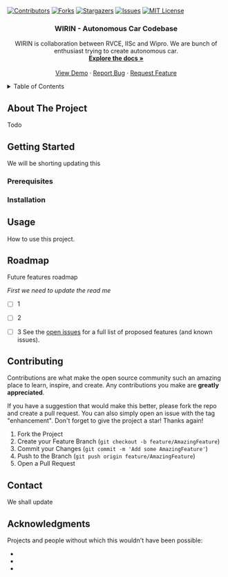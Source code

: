 <!-- PROJECT SHIELDS -->
<!--
*** I'm using markdown "reference style" links for readability.
*** Reference links are enclosed in brackets [ ] instead of parentheses ( ).
*** See the bottom of this document for the declaration of the reference variables
*** for contributors-url, forks-url, etc. This is an optional, concise syntax you may use.
*** https://www.markdownguide.org/basic-syntax/#reference-style-links
-->
[![Contributors][contributors-shield]][contributors-url]
[![Forks][forks-shield]][forks-url]
[![Stargazers][stars-shield]][stars-url]
[![Issues][issues-shield]][issues-url]
[![MIT License][license-shield]][license-url]


<h3 align="center">WIRIN - Autonomous Car Codebase</h3>

  <p align="center">
    WIRIN is collaboration between RVCE, IISc and Wipro. We are bunch of enthusiast trying to create autonomous car.
    <br />
    <a href="https://github.com/codeck313/wirin-lab-work"><strong>Explore the docs »</strong></a>
    <br />
    <br />
    <a href="https://github.com/codeck313/wirin-lab-work">View Demo</a>
    ·
    <a href="https://github.com/codeck313/wirin-lab-work/issues">Report Bug</a>
    ·
    <a href="https://github.com/codeck313/wirin-lab-work/issues">Request Feature</a>
  </p>
</div>



<!-- TABLE OF CONTENTS -->
<details>
  <summary>Table of Contents</summary>
  <ol>
    <li>
      <a href="#about-the-project">About The Project</a>
      <ul>
        <li><a href="#built-with">Built With</a></li>
      </ul>
    </li>
    <li>
      <a href="#getting-started">Getting Started</a>
      <ul>
        <li><a href="#prerequisites">Prerequisites</a></li>
        <li><a href="#installation">Installation</a></li>
      </ul>
    </li>
    <li><a href="#usage">Usage</a></li>
    <li><a href="#roadmap">Roadmap</a></li>
    <li><a href="#contributing">Contributing</a></li>
    <li><a href="#contact">Contact</a></li>
    <li><a href="#acknowledgments">Acknowledgments</a></li>
  </ol>
</details>



<!-- ABOUT THE PROJECT -->
## About The Project
Todo

<!-- GETTING STARTED -->
## Getting Started

We will be shorting updating this

### Prerequisites

### Installation

<!-- USAGE EXAMPLES -->
## Usage
How to use this project.

<!-- ROADMAP -->
## Roadmap

Future features roadmap 

*First we need to update the read me* 
- [ ] 1
- [ ]  2
- [ ]  3
See the [open issues](https://github.com/codeck313/wirin-lab-work/issues) for a full list of proposed features (and known issues).



<!-- CONTRIBUTING -->
## Contributing

Contributions are what make the open source community such an amazing place to learn, inspire, and create. Any contributions you make are **greatly appreciated**.

If you have a suggestion that would make this better, please fork the repo and create a pull request. You can also simply open an issue with the tag "enhancement".
Don't forget to give the project a star! Thanks again!

1. Fork the Project
2. Create your Feature Branch (`git checkout -b feature/AmazingFeature`)
3. Commit your Changes (`git commit -m 'Add some AmazingFeature'`)
4. Push to the Branch (`git push origin feature/AmazingFeature`)
5. Open a Pull Request

<!-- CONTACT -->
## Contact

We shall update

<!-- ACKNOWLEDGMENTS -->
## Acknowledgments
Projects and people without which this wouldn't have been possible: 

* []()
* []()
* []()

  
<!-- MARKDOWN LINKS & IMAGES -->
<!-- https://www.markdownguide.org/basic-syntax/#reference-style-links -->
[contributors-shield]: https://img.shields.io/github/contributors/codeck313/wirin-lab-work.svg?style=for-the-badge
[contributors-url]: https://github.com/codeck313/wirin-lab-work/graphs/contributors
[forks-shield]: https://img.shields.io/github/forks/codeck313/wirin-lab-work.svg?style=for-the-badge
[forks-url]: https://github.com/codeck313/wirin-lab-work/network/members
[stars-shield]: https://img.shields.io/github/stars/codeck313/wirin-lab-work.svg?style=for-the-badge
[stars-url]: https://github.com/codeck313/wirin-lab-work/stargazers
[issues-shield]: https://img.shields.io/github/issues/codeck313/wirin-lab-work.svg?style=for-the-badge
[issues-url]: https://github.com/codeck313/wirin-lab-work/issues
[license-shield]: https://img.shields.io/github/license/codeck313/wirin-lab-work.svg?style=for-the-badge
[license-url]: https://github.com/codeck313/wirin-lab-work/blob/master/LICENSE.txt
